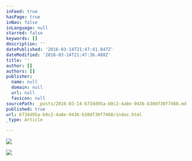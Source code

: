 ```yaml
---
inFeed: true
hasPage: true
inNav: false
inLanguage: null
starred: false
keywords: []
description: ''
datePublished: '2016-03-14T21:47:41.847Z'
dateModified: '2016-03-14T21:47:36.488Z'
title: ''
author: []
authors: []
publisher:
  name: null
  domain: null
  url: null
  favicon: null
sourcePath: _posts/2016-03-14-673dd95a-b0c2-4a8e-9436-b30df30f7460.md
published: true
url: 673dd95a-b0c2-4a8e-9436-b30df30f7460/index.html
_type: Article

---
```

![](https://the-grid-user-content.s3-us-west-2.amazonaws.com/ab92c887-faef-41b7-ae89-31a4e30f34cd.jpg)

  
![](https://the-grid-user-content.s3-us-west-2.amazonaws.com/f455dfad-70b4-4768-8224-6fb67d98df0d.jpg)